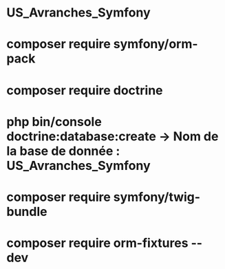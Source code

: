 # US_Avranches_Symfony

# composer require symfony/orm-pack
# composer require doctrine

# php bin/console doctrine:database:create -> Nom de la base de donnée : US_Avranches_Symfony
# composer require symfony/twig-bundle
# composer require orm-fixtures --dev
